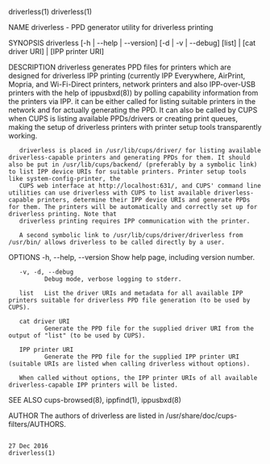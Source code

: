 driverless(1)                                                                                                                                                                                                                                                                                             driverless(1)

NAME
       driverless - PPD generator utility for driverless printing

SYNOPSIS
       driverless [-h | --help | --version] [-d | -v | --debug] [list] | [cat driver URI] | [IPP printer URI]

DESCRIPTION
       driverless generates PPD files for printers which are designed for driverless IPP printing (currently IPP Everywhere, AirPrint, Mopria, and Wi-Fi-Direct printers, network printers and also IPP-over-USB printers with the help of ippusbxd(8)) by polling capability information from the printers via IPP. it
       can be either called for listing suitable printers in the network and for actually generating the PPD. It can also be called by CUPS when CUPS is listing available PPDs/drivers or creating print queues, making the setup of driverless printers with printer setup tools transparently working.

       driverless is placed in /usr/lib/cups/driver/ for listing available driverless-capable printers and generating PPDs for them. It should also be put in /usr/lib/cups/backend/ (preferably by a symbolic link) to list IPP device URIs for suitable printers. Printer setup tools like system-config-printer, the
       CUPS web interface at http://localhost:631/, and CUPS' command line utilities can use driverless with CUPS to list available driverless-capable printers, determine their IPP device URIs and generate PPDs for them. The printers will be automatically and correctly set up for driverless printing. Note that
       driverless printing requires IPP communication with the printer.

       A second symbolic link to /usr/lib/cups/driver/driverless from /usr/bin/ allows driverless to be called directly by a user.

OPTIONS
       -h, --help, --version
              Show help page, including version number.

       -v, -d, --debug
              Debug mode, verbose logging to stderr.

       list   List the driver URIs and metadata for all available IPP printers suitable for driverless PPD file generation (to be used by CUPS).

       cat driver URI
              Generate the PPD file for the supplied driver URI from the output of "list" (to be used by CUPS).

       IPP printer URI
              Generate the PPD file for the supplied IPP printer URI (suitable URIs are listed when calling driverless without options).

       When called without options, the IPP printer URIs of all available driverless-capable IPP printers will be listed.

SEE ALSO
       cups-browsed(8), ippfind(1), ippusbxd(8)

AUTHOR
       The authors of driverless are listed in /usr/share/doc/cups-filters/AUTHORS.

                                                                                                                                                      27 Dec 2016                                                                                                                                         driverless(1)
